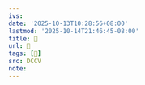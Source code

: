 ```yaml
---
ivs:
date: '2025-10-13T10:28:56+08:00'
lastmod: '2025-10-14T21:46:45-08:00'
title: 􅛼
url: 􅛼
tags: [𪎣]
src: DCCV
note:
---
```

